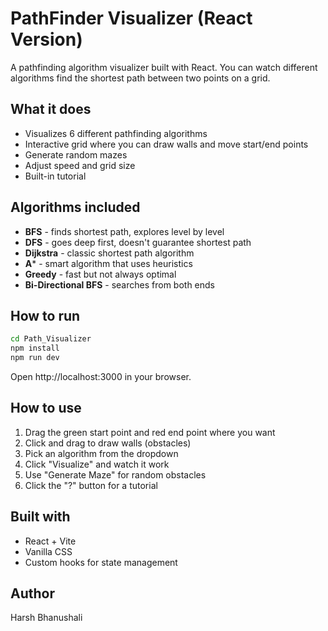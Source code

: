 # PathFinder Visualizer (React Version)

A pathfinding algorithm visualizer built with React. You can watch different algorithms find the shortest path between two points on a grid.

## What it does

- Visualizes 6 different pathfinding algorithms
- Interactive grid where you can draw walls and move start/end points
- Generate random mazes
- Adjust speed and grid size
- Built-in tutorial

## Algorithms included

- **BFS** - finds shortest path, explores level by level
- **DFS** - goes deep first, doesn't guarantee shortest path
- **Dijkstra** - classic shortest path algorithm
- **A*** - smart algorithm that uses heuristics
- **Greedy** - fast but not always optimal
- **Bi-Directional BFS** - searches from both ends

## How to run

```bash
cd Path_Visualizer
npm install
npm run dev
```

Open http://localhost:3000 in your browser.

## How to use

1. Drag the green start point and red end point where you want
2. Click and drag to draw walls (obstacles)
3. Pick an algorithm from the dropdown
4. Click "Visualize" and watch it work
5. Use "Generate Maze" for random obstacles
6. Click the "?" button for a tutorial

## Built with

- React + Vite
- Vanilla CSS
- Custom hooks for state management

## Author

Harsh Bhanushali
